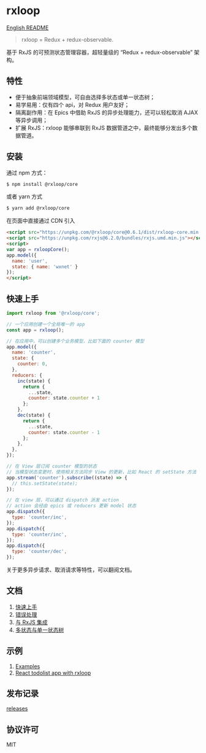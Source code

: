 # rxloop
[English README](README.md)
> rxloop = Redux + redux-observable.

基于 RxJS 的可预测状态管理容器，超轻量级的 “Redux + redux-observable” 架构。

## 特性
* 便于抽象前端领域模型，可自由选择多状态或单一状态树；
* 易学易用：仅有四个 api，对 Redux 用户友好；
* 隔离副作用：在 Epics 中借助 RxJS 的异步处理能力，还可以轻松取消 AJAX 等异步调用；
* 扩展 RxJS：rxloop 能够串联到 RxJS 数据管道之中，最终能够分发出多个数据管道。

## 安装
通过 npm 方式：
```bash
$ npm install @rxloop/core
```

或者 yarn 方式
```bash
$ yarn add @rxloop/core
```

在页面中直接通过 CDN 引入
```html
<script src="https://unpkg.com/@rxloop/core@0.6.1/dist/rxloop-core.min.js"></script>
<script src="https://unpkg.com/rxjs@6.2.0/bundles/rxjs.umd.min.js"></script>
<script>
var app = rxloopCore();
app.model({
  name: 'user',
  state: { name: 'wxnet' }
});
</script>
```

## 快速上手
```javascript
import rxloop from '@rxloop/core';

// 一个应用创建一个全局唯一的 app
const app = rxloop();

// 在应用中，可以创建多个业务模型，比如下面的 counter 模型
app.model({
  name: 'counter',
  state: {
    counter: 0,
  },
  reducers: {
    inc(state) {
      return {
        ...state,
        counter: state.counter + 1
      };
    },
    dec(state) {
      return {
        ...state,
        counter: state.counter - 1
      };
    },
  },
});

// 在 View 层订阅 counter 模型的状态
// 当模型状态变更时，使用相关方法同步 View 的更新，比如 React 的 setState 方法
app.stream('counter').subscribe((state) => {
  // this.setState(state);
});

// 在 view 层，可以通过 dispatch 派发 action
// action 会经由 epics 或 reducers 更新 model 状态
app.dispatch({
  type: 'counter/inc',
});
app.dispatch({
  type: 'counter/inc',
});
app.dispatch({
  type: 'counter/dec',
});
```

关于更多异步请求、取消请求等特性，可以翻阅文档。

## 文档

1. [快速上手](https://talkingdata.github.io/rxloop/#/basics/getting-started)
2. [错误处理](https://talkingdata.github.io/rxloop/#/basics/error-handler)
3. [与 RxJS 集成](https://talkingdata.github.io/rxloop/#/advanced/integration-with-rxjs)
4. [多状态与单一状态树](https://talkingdata.github.io/rxloop/#/advanced/multi-state-and-single-state)

## 示例

1. [Examples](https://github.com/TalkingData/rxloop/tree/master/examples)
2. [React todolist app with rxloop](https://github.com/TalkingData/rxloop-react-todos)

## 发布记录

[releases](https://github.com/TalkingData/rxloop/releases)

## 协议许可
MIT
